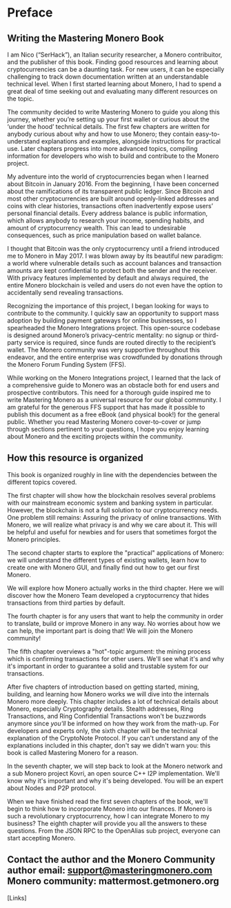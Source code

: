 # Preface

## Writing the Mastering Monero Book 
I am Nico (“SerHack”),  an Italian security researcher,  a Monero contribuitor, and the publisher of this book.  Finding good resources and learning about cryptocurrencies can be a daunting task. For new users, it can be especially challenging to track down documentation written at an understandable technical level. When I first started learning about Monero, I had to spend a great deal of time seeking out and evaluating many different resources on the topic. 

The community decided to write Mastering Monero to guide you along this journey, whether you’re setting up your first wallet or curious about the ‘under the hood’ technical details. The first few chapters are written for anybody curious about why and how to use Monero; they contain easy-to-understand explanations and examples, alongside instructions for practical use. Later chapters progress into more advanced topics, compiling information for developers who wish to build and contribute to the Monero project.

My adventure into the world of cryptocurrencies began when I learned about Bitcoin in January 2016.
From the beginning, I have been concerned about the ramifications of its transparent public ledger. Since Bitcoin and most other cryptocurrencies are built around openly-linked addresses and coins with clear histories, transactions often inadvertently expose users’ personal financial details. Every address balance is public information, which allows anybody to research your income, spending habits, and amount of cryptocurrency wealth. This can lead to undesirable consequences, such as price manipulation based on wallet balance.

I thought that Bitcoin was the only cryptocurrency until a friend introduced me to Monero in May 2017. I was blown away by its beautiful new paradigm: a world where vulnerable details such as account balances and transaction amounts are kept confidential to protect both the sender and the receiver. With privacy features implemented by default and always required, the entire Monero blockchain is veiled and users do not even have the option to accidentally send revealing transactions.

Recognizing the importance of this project, I began looking for ways to contribute to the community. I quickly saw an opportunity to support mass  adoption by building payment gateways for online businesses, so I spearheaded the Monero Integrations project. This open-source codebase is designed around Monero’s privacy-centric mentality: no signup or third-party service is required, since funds are routed directly to the recipient’s wallet. The Monero community was very supportive throughout this endeavor, and the entire enterprise was crowdfunded by donations through the Monero Forum Funding System (FFS). 

While working on the Monero Integrations project, I learned that the lack of a comprehensive guide to Monero was an obstacle both for end users and prospective contributors. This need for a thorough guide inspired me to write Mastering Monero as a universal resource for our global community. I am grateful for the generous FFS support that has made it possible to publish this document as a free eBook (and physical book!) for the general public. Whether you read Mastering Monero cover-to-cover or jump through sections pertinent to your questions, I hope you enjoy learning about Monero and the exciting projects within the community.


## How this resource is organized

This book is organized roughly in line with the dependencies between the different topics covered.

The first chapter will show how the blockchain resolves several problems with our mainstream economic system and banking system in particular. However, the blockchain is not a full solution to our cryptocurrency needs. One problem still remains: Assuring the privacy of online transactions. With Monero, we will realize what privacy is and why we care about it. This will be helpful and useful for newbies and for users that sometimes forgot the Monero principles.

The second chapter starts to explore the "practical" applications of Monero: we will understand the different types of existing wallets, learn how to create one with Monero GUI, and finally find out how to get our first Monero.

We will explore how Monero actually works in the third chapter. Here we will discover how the Monero Team developed a cryptocurrency that hides transactions from third parties by default. 

The fourth chapter is for any users that want to help the community in order to translate, build or improve Monero in any way. No worries about how we can help, the important part is doing that! We will join the Monero community!

The fifth chapter overviews a "hot"-topic argument: the mining process which is confirming transactions for other users. We'll see what it's and why it's important in order to guarantee a solid and trustable system for our transactions.

After five chapters of introduction based on getting started, mining, building, and learning how Monero works we will dive into the internals Monero more deeply. This chapter includes a lot of technical details about Monero, especially Cryptography details. Stealth addresses, Ring Transactions, and Ring Confidential Transactions won't be buzzwords anymore since *you'll* be informed on how they work from the math-up. For developers and experts only, the sixth chapter will be the technical explanation of the CryptoNote Protocol. If you can't understand any of the explanations included in this chapter, don't say we didn't warn you: this book is called Mastering Monero for a reason.

In the seventh chapter, we will step back to look at the Monero network and a sub Monero project Kovri, an open source C++ I2P implementation. We'll know why it's important and why it's being developed. You will be an expert about Nodes and P2P protocol.

When we have finished read the first seven chapters of the book, we'll begin to think how to incorporate Monero into our finances. If Monero is such a revolutionary cryptocurrency, how I can integrate Monero to my business? The eighth chapter will provide you all the answers to these questions. From the JSON RPC to the OpenAlias sub project, everyone can start accepting Monero.

## Contact the author and the Monero Community author email: support@masteringmonero.com Monero community: mattermost.getmonero.org

[Links] 
